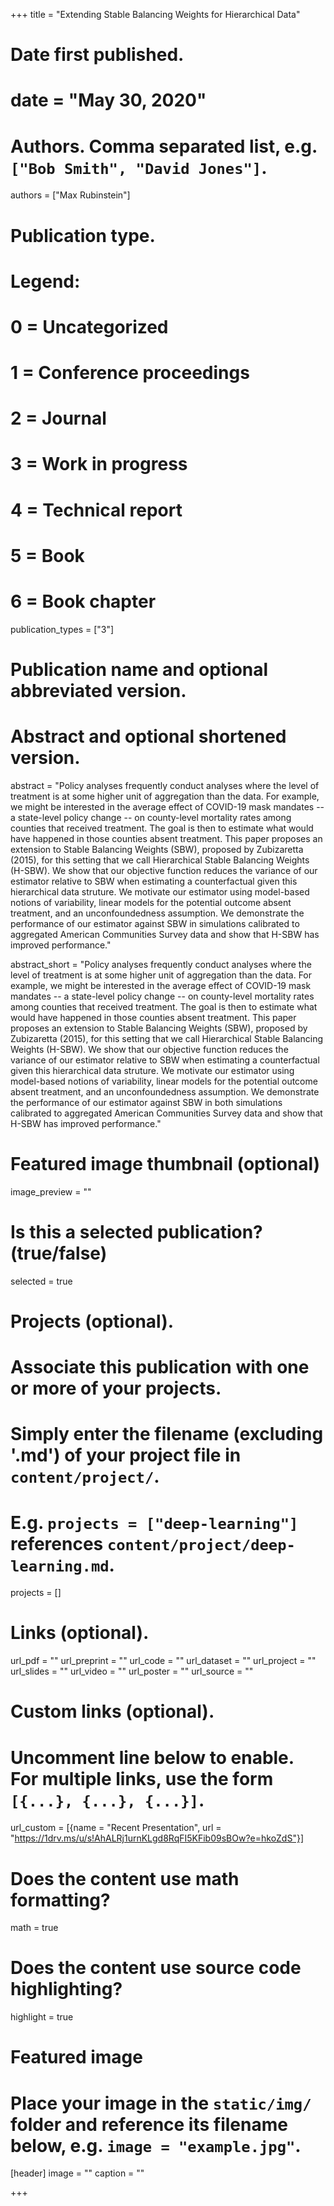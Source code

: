 +++
title = "Extending Stable Balancing Weights for Hierarchical Data"

# Date first published.
# date = "May 30, 2020"

# Authors. Comma separated list, e.g. `["Bob Smith", "David Jones"]`.
authors = ["Max Rubinstein"]

# Publication type.
# Legend:
# 0 = Uncategorized
# 1 = Conference proceedings
# 2 = Journal
# 3 = Work in progress
# 4 = Technical report
# 5 = Book
# 6 = Book chapter
publication_types = ["3"]

# Publication name and optional abbreviated version.

# Abstract and optional shortened version.
abstract = "Policy analyses frequently conduct analyses where the level of treatment is at some higher unit of aggregation than the data. For example, we might be interested in the average effect of COVID-19 mask mandates -- a state-level policy change -- on county-level mortality rates among counties that received treatment. The goal is then to estimate what would have happened in those counties absent treatment. This paper proposes an extension to Stable Balancing Weights (SBW), proposed by Zubizaretta (2015), for this setting that we call Hierarchical Stable Balancing Weights (H-SBW). We show that our objective function reduces the variance of our estimator relative to SBW when estimating a counterfactual given this hierarchical data struture. We motivate our estimator using model-based notions of variability, linear models for the potential outcome absent treatment, and an unconfoundedness assumption. We demonstrate the performance of our estimator against SBW in simulations calibrated to aggregated American Communities Survey data and show that H-SBW has improved performance."

abstract_short = "Policy analyses frequently conduct analyses where the level of treatment is at some higher unit of aggregation than the data. For example, we might be interested in the average effect of COVID-19 mask mandates -- a state-level policy change -- on county-level mortality rates among counties that received treatment. The goal is then to estimate what would have happened in those counties absent treatment. This paper proposes an extension to Stable Balancing Weights (SBW), proposed by Zubizaretta (2015), for this setting that we call Hierarchical Stable Balancing Weights (H-SBW). We show that our objective function reduces the variance of our estimator relative to SBW when estimating a counterfactual given this hierarchical data struture. We motivate our estimator using model-based notions of variability, linear models for the potential outcome absent treatment, and an unconfoundedness assumption. We demonstrate the performance of our estimator against SBW in both simulations calibrated to aggregated American Communities Survey data and show that H-SBW has improved performance."

# Featured image thumbnail (optional)
image_preview = ""

# Is this a selected publication? (true/false)
selected = true

# Projects (optional).
#   Associate this publication with one or more of your projects.
#   Simply enter the filename (excluding '.md') of your project file in `content/project/`.
#   E.g. `projects = ["deep-learning"]` references `content/project/deep-learning.md`.
projects = []

# Links (optional).
url_pdf = ""
url_preprint = ""
url_code = ""
url_dataset = ""
url_project = ""
url_slides = ""
url_video = ""
url_poster = ""
url_source = ""

# Custom links (optional).
#   Uncomment line below to enable. For multiple links, use the form `[{...}, {...}, {...}]`.
url_custom = [{name = "Recent Presentation", url = "https://1drv.ms/u/s!AhALRj1urnKLgd8RqFI5KFib09sBOw?e=hkoZdS"}]

# Does the content use math formatting?
math = true

# Does the content use source code highlighting?
highlight = true

# Featured image
# Place your image in the `static/img/` folder and reference its filename below, e.g. `image = "example.jpg"`.
[header]
image = ""
caption = ""

+++
